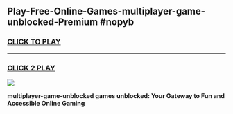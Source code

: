 
## Play-Free-Online-Games-multiplayer-game-unblocked-Premium #nopyb
<h3>
<a href="https://premium.freeplayer.one?title=multiplayer-game-unblocked&ref=8M">CLICK TO PLAY</a></h3>
<hr>

<h3>
<a href="https://premium.freeplayer.one?title=multiplayer-game-unblocked&ref=8M">CLICK 2 PLAY</a>
  
</h3>

<a href="https://premium.freeplayer.one?title=multiplayer-game-unblocked&ref=8M"><img src="https://clearcache.store/games.png"></a>


**multiplayer-game-unblocked games unblocked: Your Gateway to Fun and Accessible Online Gaming**
